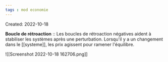 ```yaml
---
tags : mod economie
---
```

Created: 2022-10-18  

**Boucle de rétroaction** :: Les boucles de rétroaction négatives aident à stabiliser les systèmes après une perturbation. Lorsqu'il y a un changement dans le [[systeme]], les prix agissent pour ramener l'équilibre. 



![[Screenshot 2022-10-18 162706.png]]